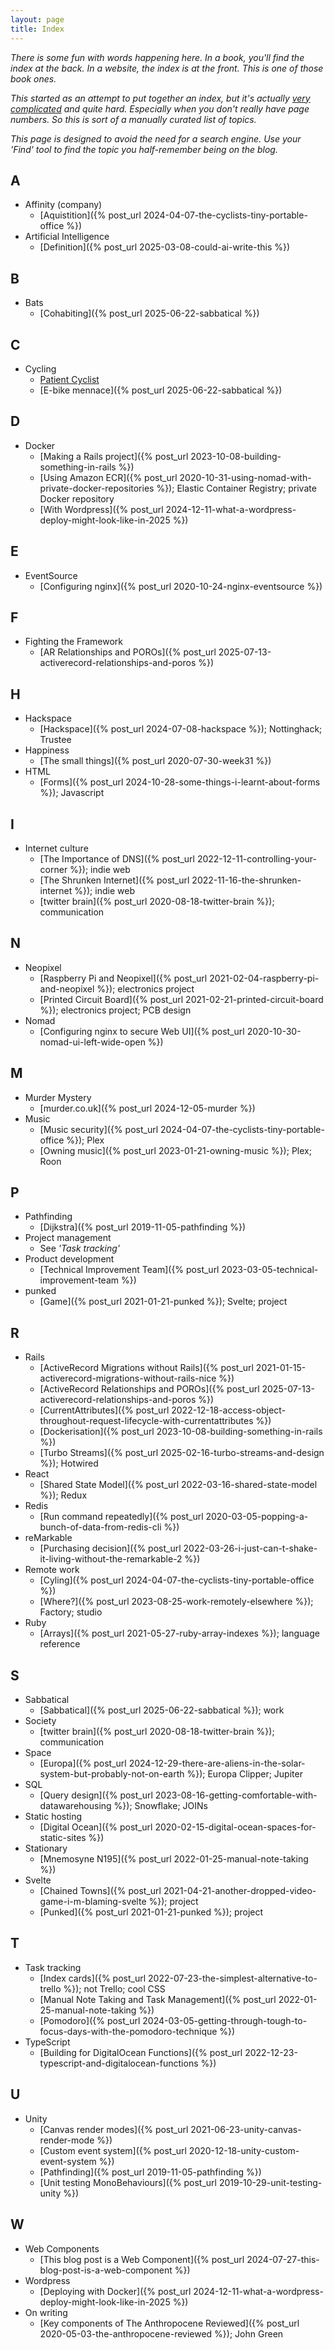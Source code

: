 ```yaml
---
layout: page
title: Index
---
```


*There is some fun with words happening here. In a book, you'll find the index
at the back. In a website, the index is at the front. This is one of those book
ones.*

*This started as an attempt to put together an index, but it's actually [very
complicated](https://www.ugapress.org/indexing-guidelines/) and quite hard.
Especially when you don't really have page numbers. So this is sort of a
manually curated list of topics.*

*This page is designed to avoid the need for a search engine. Use your 'Find'
tool to find the topic you half-remember being on the blog.*

## A

* Affinity (company)
    * [Aquistition]({% post_url 2024-04-07-the-cyclists-tiny-portable-office %})
* Artificial Intelligence
    * [Definition]({% post_url 2025-03-08-could-ai-write-this %})

## B

* Bats
    * [Cohabiting]({% post_url 2025-06-22-sabbatical %})

## C

* Cycling
    * [Patient Cyclist](/patient-cyclist)
    * [E-bike mennace]({% post_url 2025-06-22-sabbatical %})

## D

* Docker
    * [Making a Rails project]({% post_url 2023-10-08-building-something-in-rails %})
    * [Using Amazon ECR]({% post_url 2020-10-31-using-nomad-with-private-docker-repositories %}); Elastic Container Registry; private Docker repository
    * [With Wordpress]({% post_url 2024-12-11-what-a-wordpress-deploy-might-look-like-in-2025 %})

## E

* EventSource
    * [Configuring nginx]({% post_url 2020-10-24-nginx-eventsource %})

## F

* Fighting the Framework
    * [AR Relationships and POROs]({% post_url 2025-07-13-activerecord-relationships-and-poros %})

## H

* Hackspace
    * [Hackspace]({% post_url 2024-07-08-hackspace %}); Nottinghack; Trustee
* Happiness
    * [The small things]({% post_url 2020-07-30-week31 %})
* HTML
    * [Forms]({% post_url 2024-10-28-some-things-i-learnt-about-forms %}); Javascript

## I

* Internet culture
    * [The Importance of DNS]({% post_url 2022-12-11-controlling-your-corner %}); indie web
    * [The Shrunken Internet]({% post_url 2022-11-16-the-shrunken-internet %}); indie web
    * [twitter brain]({% post_url 2020-08-18-twitter-brain %}); communication

## N

* Neopixel
    * [Raspberry Pi and Neopixel]({% post_url 2021-02-04-raspberry-pi-and-neopixel %}); electronics project
    * [Printed Circuit Board]({% post_url 2021-02-21-printed-circuit-board %}); electronics project; PCB design
* Nomad
    * [Configuring nginx to secure Web UI]({% post_url 2020-10-30-nomad-ui-left-wide-open %})

## M

* Murder Mystery
    * [murder.co.uk]({% post_url 2024-12-05-murder %})
* Music
    * [Music security]({% post_url 2024-04-07-the-cyclists-tiny-portable-office %}); Plex
    * [Owning music]({% post_url 2023-01-21-owning-music %}); Plex; Roon

## P

* Pathfinding
    * [Dijkstra]({% post_url 2019-11-05-pathfinding %})
* Project management
    * See _'Task tracking'_
* Product development
    * [Technical Improvement Team]({% post_url 2023-03-05-technical-improvement-team %})
* punked
    * [Game]({% post_url 2021-01-21-punked %}); Svelte; project

## R

* Rails
    * [ActiveRecord Migrations without Rails]({% post_url 2021-01-15-activerecord-migrations-without-rails-nice %})
    * [ActiveRecord Relationships and POROs]({% post_url 2025-07-13-activerecord-relationships-and-poros %})
    * [CurrentAttributes]({% post_url 2022-12-18-access-object-throughout-request-lifecycle-with-currentattributes %})
    * [Dockerisation]({% post_url 2023-10-08-building-something-in-rails %})
    * [Turbo Streams]({% post_url 2025-02-16-turbo-streams-and-design %}); Hotwired
* React
    * [Shared State Model]({% post_url 2022-03-16-shared-state-model %}); Redux
* Redis
    * [Run command repeatedly]({% post_url 2020-03-05-popping-a-bunch-of-data-from-redis-cli %})
* reMarkable
    * [Purchasing decision]({% post_url 2022-03-26-i-just-can-t-shake-it-living-without-the-remarkable-2 %})
* Remote work
    * [Cyling]({% post_url 2024-04-07-the-cyclists-tiny-portable-office %})
    * [Where?]({% post_url 2023-08-25-work-remotely-elsewhere %}); Factory; studio
* Ruby
    * [Arrays]({% post_url 2021-05-27-ruby-array-indexes %}); language reference

## S

* Sabbatical
    * [Sabbatical]({% post_url 2025-06-22-sabbatical %}); work
* Society
    * [twitter brain]({% post_url 2020-08-18-twitter-brain %}); communication
* Space
    * [Europa]({% post_url 2024-12-29-there-are-aliens-in-the-solar-system-but-probably-not-on-earth %}); Europa Clipper; Jupiter
* SQL
    * [Query design]({% post_url 2023-08-16-getting-comfortable-with-datawarehousing %}); Snowflake; JOINs
* Static hosting
    * [Digital Ocean]({% post_url 2020-02-15-digital-ocean-spaces-for-static-sites %})
* Stationary
    * [Mnemosyne N195]({% post_url 2022-01-25-manual-note-taking %})
* Svelte
    * [Chained Towns]({% post_url 2021-04-21-another-dropped-video-game-i-m-blaming-svelte %}); project
    * [Punked]({% post_url 2021-01-21-punked %}); project

## T

* Task tracking
    * [Index cards]({% post_url 2022-07-23-the-simplest-alternative-to-trello %}); not Trello; cool CSS
    * [Manual Note Taking and Task Management]({% post_url 2022-01-25-manual-note-taking %})
    * [Pomodoro]({% post_url 2024-03-05-getting-through-tough-to-focus-days-with-the-pomodoro-technique %})
* TypeScript
    * [Building for DigitalOcean Functions]({% post_url 2022-12-23-typescript-and-digitalocean-functions %})

## U

* Unity
    * [Canvas render modes]({% post_url 2021-06-23-unity-canvas-render-mode %})
    * [Custom event system]({% post_url 2020-12-18-unity-custom-event-system %})
    * [Pathfinding]({% post_url 2019-11-05-pathfinding %})
    * [Unit testing MonoBehaviours]({% post_url 2019-10-29-unit-testing-unity %})

## W

* Web Components
    * [This blog post is a Web Component]({% post_url 2024-07-27-this-blog-post-is-a-web-component %})
* Wordpress
    * [Deploying with Docker]({% post_url 2024-12-11-what-a-wordpress-deploy-might-look-like-in-2025 %})
* On writing
    * [Key components of The Anthropocene Reviewed]({% post_url 2020-05-03-the-anthropocene-reviewed %}); John Green
